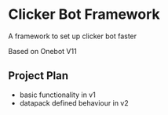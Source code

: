 # Clicker Bot Framework

A framework to set up clicker bot faster

Based on Onebot V11

## Project Plan

- basic functionality in v1
- datapack defined behaviour in v2

